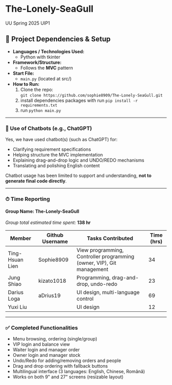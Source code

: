 # The-Lonely-SeaGull
UU Spring 2025 UIP1




## 📌 Project Dependencies & Setup

- **Languages / Technologies Used:**
  - Python with tkinter
- **Framework/Structure:**
  - Follows the **MVC** pattern
- **Start File:**
  - `main.py` (located at src/)
- **How to Run:**
  1. Clone the repo:  
     `git clone https://github.com/sophie8909/The-Lonely-SeaGull.git`
  2. install dependencies packages with run `pip install -r requirements.txt`
  3. run `python main.py`

---

### 🧠 Use of Chatbots (e.g., ChatGPT)

Yes, we have used chatbot(s) (such as ChatGPT) for:
- Clarifying requirement specifications
- Helping structure the MVC implementation
- Explaining drag-and-drop logic and UNDO/REDO mechanisms
- Translating and polishing English content

Chatbot usage has been limited to support and understanding, **not to generate final code directly**.

---

### ⏱ Time Reporting

#### Group Name: The-Lonely-SeaGull
_Group total estimated time spent:_ **138 hr**

| Member           | Github Username | Tasks Contributed                                                | Time (hrs) |
|------------------|-|-----------------------------------------------------------------|------------|
| Ting-Hsuan Lien | Sophie8909 | View programming, Controller programming (owner, VIP), Git management   | 34        |
| Jung Shiao | kizato1018 | Programming, drag-and-drop, undo-redo | 23        |
| Darius Loga | aDrius19 | UI design, multi-language control | 69        |
|Yuxi Liu||UI design|12|

---

### ✅ Completed Functionalities

- Menu browsing, ordering (single/group)
- VIP login and balance view
- Waiter login and manager order
- Owner login and manager stock
- Undo/Redo for adding/removing orders and people
- Drag and drop ordering with fallback buttons
- Multilingual interface (3 languages: English, Chinese, Română)
- Works on both 9" and 27" screens (resizable layout)
